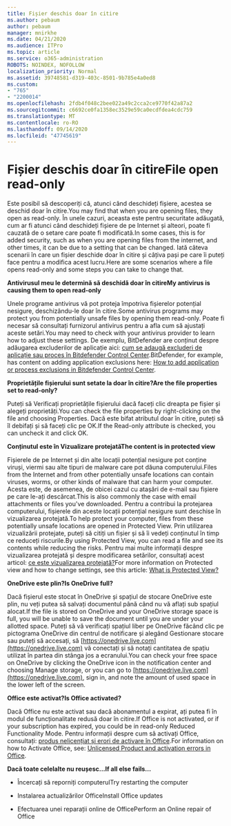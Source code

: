 ```yaml
---
title: Fișier deschis doar în citire
ms.author: pebaum
author: pebaum
manager: mnirkhe
ms.date: 04/21/2020
ms.audience: ITPro
ms.topic: article
ms.service: o365-administration
ROBOTS: NOINDEX, NOFOLLOW
localization_priority: Normal
ms.assetid: 39748581-d319-403c-8501-9b785e4a0ed8
ms.custom:
- "765"
- "2200014"
ms.openlocfilehash: 2fdb4f048c2bee022a49c2cca2ce9770f42a87a2
ms.sourcegitcommit: c6692ce0fa1358ec3529e59ca0ecdfdea4cdc759
ms.translationtype: MT
ms.contentlocale: ro-RO
ms.lasthandoff: 09/14/2020
ms.locfileid: "47745619"
---
```

# <a name="file-open-read-only"></a><span data-ttu-id="11828-102">Fișier deschis doar în citire</span><span class="sxs-lookup"><span data-stu-id="11828-102">File open read-only</span></span>

<span data-ttu-id="11828-103">Este posibil să descoperiți că, atunci când deschideți fișiere, acestea se deschid doar în citire.</span><span class="sxs-lookup"><span data-stu-id="11828-103">You may find that when you are opening files, they open as read-only.</span></span> <span data-ttu-id="11828-104">În unele cazuri, aceasta este pentru securitate adăugată, cum ar fi atunci când deschideți fișiere de pe Internet și alteori, poate fi cauzată de o setare care poate fi modificată.</span><span class="sxs-lookup"><span data-stu-id="11828-104">In some cases, this is for added security, such as when you are opening files from the internet, and other times, it can be due to a setting that can be changed.</span></span> <span data-ttu-id="11828-105">Iată câteva scenarii în care un fișier deschide doar în citire și câțiva pași pe care îi puteți face pentru a modifica acest lucru.</span><span class="sxs-lookup"><span data-stu-id="11828-105">Here are some scenarios where a file opens read-only and some steps you can take to change that.</span></span>
  
 <span data-ttu-id="11828-106">**Antivirusul meu le determină să deschidă doar în citire**</span><span class="sxs-lookup"><span data-stu-id="11828-106">**My antivirus is causing them to open read-only**</span></span>
  
<span data-ttu-id="11828-107">Unele programe antivirus vă pot proteja împotriva fișierelor potențial nesigure, deschizându-le doar în citire.</span><span class="sxs-lookup"><span data-stu-id="11828-107">Some antivirus programs may protect you from potentially unsafe files by opening them read-only.</span></span> <span data-ttu-id="11828-108">Poate fi necesar să consultați furnizorul antivirus pentru a afla cum să ajustați aceste setări.</span><span class="sxs-lookup"><span data-stu-id="11828-108">You may need to check with your antivirus provider to learn how to adjust these settings.</span></span> <span data-ttu-id="11828-109">De exemplu, BitDefender are conținut despre adăugarea excluderilor de aplicație aici: [cum se adaugă excluderi de aplicație sau proces în Bitdefender Control Center](https://aka.ms/AA6098i).</span><span class="sxs-lookup"><span data-stu-id="11828-109">BitDefender, for example, has content on adding application exclusions here: [How to add application or process exclusions in Bitdefender Control Center](https://aka.ms/AA6098i).</span></span>
  
 <span data-ttu-id="11828-110">**Proprietățile fișierului sunt setate la doar în citire?**</span><span class="sxs-lookup"><span data-stu-id="11828-110">**Are the file properties set to read-only?**</span></span>
  
<span data-ttu-id="11828-111">Puteți să Verificați proprietățile fișierului dacă faceți clic dreapta pe fișier și alegeți proprietăți.</span><span class="sxs-lookup"><span data-stu-id="11828-111">You can check the file properties by right-clicking on the file and choosing Properties.</span></span> <span data-ttu-id="11828-112">Dacă este bifat atributul doar în citire, puteți să îl debifați și să faceți clic pe OK.</span><span class="sxs-lookup"><span data-stu-id="11828-112">If the Read-only attribute is checked, you can uncheck it and click OK.</span></span>
  
 <span data-ttu-id="11828-113">**Conținutul este în Vizualizare protejată**</span><span class="sxs-lookup"><span data-stu-id="11828-113">**The content is in protected view**</span></span>
  
<span data-ttu-id="11828-114">Fișierele de pe Internet și din alte locații potențial nesigure pot conține viruși, viermi sau alte tipuri de malware care pot dăuna computerului.</span><span class="sxs-lookup"><span data-stu-id="11828-114">Files from the Internet and from other potentially unsafe locations can contain viruses, worms, or other kinds of malware that can harm your computer.</span></span> <span data-ttu-id="11828-115">Acesta este, de asemenea, de obicei cazul cu atașări de e-mail sau fișiere pe care le-ați descărcat.</span><span class="sxs-lookup"><span data-stu-id="11828-115">This is also commonly the case with email attachments or files you've downloaded.</span></span> <span data-ttu-id="11828-116">Pentru a contribui la protejarea computerului, fișierele din aceste locații potențial nesigure sunt deschise în vizualizarea protejată.</span><span class="sxs-lookup"><span data-stu-id="11828-116">To help protect your computer, files from these potentially unsafe locations are opened in Protected View.</span></span> <span data-ttu-id="11828-117">Prin utilizarea vizualizării protejate, puteți să citiți un fișier și să îi vedeți conținutul în timp ce reduceți riscurile.</span><span class="sxs-lookup"><span data-stu-id="11828-117">By using Protected View, you can read a file and see its contents while reducing the risks.</span></span> <span data-ttu-id="11828-118">Pentru mai multe informații despre vizualizarea protejată și despre modificarea setărilor, consultați acest articol: [ce este vizualizarea protejată?](https://support.office.com/article/d6f09ac7-e6b9-4495-8e43-2bbcdbcb6653)</span><span class="sxs-lookup"><span data-stu-id="11828-118">For more information on Protected view and how to change settings, see this article: [What is Protected View?](https://support.office.com/article/d6f09ac7-e6b9-4495-8e43-2bbcdbcb6653)</span></span>
  
 <span data-ttu-id="11828-119">**OneDrive este plin?**</span><span class="sxs-lookup"><span data-stu-id="11828-119">**Is OneDrive full?**</span></span>
  
<span data-ttu-id="11828-120">Dacă fișierul este stocat în OneDrive și spațiul de stocare OneDrive este plin, nu veți putea să salvați documentul până când nu vă aflați sub spațiul alocat.</span><span class="sxs-lookup"><span data-stu-id="11828-120">If the file is stored on OneDrive and your OneDrive storage space is full, you will be unable to save the document until you are under your allotted space.</span></span> <span data-ttu-id="11828-121">Puteți să vă verificați spațiul liber pe OneDrive făcând clic pe pictograma OneDrive din centrul de notificare și alegând Gestionare stocare sau puteți să accesați, să [https://onedrive.live.com](https://onedrive.live.com) vă conectați și să notați cantitatea de spațiu utilizat în partea din stânga jos a ecranului.</span><span class="sxs-lookup"><span data-stu-id="11828-121">You can check your free space on OneDrive by clicking the OneDrive icon in the notification center and choosing Manage storage, or you can go to [https://onedrive.live.com](https://onedrive.live.com), sign in, and note the amount of used space in the lower left of the screen.</span></span>
  
 <span data-ttu-id="11828-122">**Office este activat?**</span><span class="sxs-lookup"><span data-stu-id="11828-122">**Is Office activated?**</span></span>
  
<span data-ttu-id="11828-123">Dacă Office nu este activat sau dacă abonamentul a expirat, ați putea fi în modul de funcționalitate redusă doar în citire.</span><span class="sxs-lookup"><span data-stu-id="11828-123">If Office is not activated, or if your subscription has expired, you could be in read-only Reduced Functionality Mode.</span></span> <span data-ttu-id="11828-124">Pentru informații despre cum să activați Office, consultați: [produs nelicențiat și erori de activare în Office](https://support.office.com/article/0d23d3c0-c19c-4b2f-9845-5344fedc4380).</span><span class="sxs-lookup"><span data-stu-id="11828-124">For information on how to Activate Office, see: [Unlicensed Product and activation errors in Office](https://support.office.com/article/0d23d3c0-c19c-4b2f-9845-5344fedc4380).</span></span>
  
 <span data-ttu-id="11828-125">**Dacă toate celelalte nu reușesc...**</span><span class="sxs-lookup"><span data-stu-id="11828-125">**If all else fails...**</span></span>
  
- <span data-ttu-id="11828-126">Încercați să reporniți computerul</span><span class="sxs-lookup"><span data-stu-id="11828-126">Try restarting the computer</span></span>
    
- <span data-ttu-id="11828-127">Instalarea actualizărilor Office</span><span class="sxs-lookup"><span data-stu-id="11828-127">Install Office updates</span></span>
    
- <span data-ttu-id="11828-128">Efectuarea unei reparații online de Office</span><span class="sxs-lookup"><span data-stu-id="11828-128">Perform an Online repair of Office</span></span>
    

